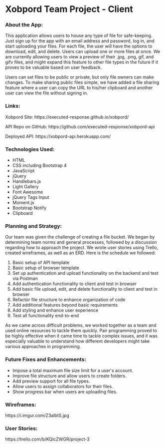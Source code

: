 <h1>Xobpord Team Project - Client</h1>

<h3>About the App:</h3>
<p>This application allows users to house any type of file for safe-keeping. Just sign up for the app with an email address and password, log in, and start uploading your files. For each file, the user will have the options to download, edit, and delete. Users can upload one or more files at once. We are currently allowing users to view a preview of their .jpg, .png, gif, and gifv files, and might expand this feature to other file types in the future if it proves to be valuable based on user feedback.</p>
<p>Users can set files to be public or private, but only file owners can make changes. To make sharing public files simple, we have added a file sharing feature where a user can copy the URL to his/her clipboard and another user can view the file without signing in.</p>

<h3>Links:</h3>
<p>Xobpord Site: https://executed-response.github.io/xobpord/</p>
<p>API Repo on GitHub: https://github.com/executed-response/xobpord-api</p>
<p>Deployed API: https://xobpord-api.herokuapp.com/</p>

<h3>Technologies Used:</h3>
<ul>
<li>HTML</li>
<li>CSS including Bootstrap 4</li>
<li>JavaScript</li>
<li>jQuery</li>
<li>Handlebars.js</li>
<li>Light Gallery</li>
<li>Font Awesome</li>
<li>jQuery Tags Input</li>
<li>Moment.js</li>
<li>Bootstrap Notify</li>
<li>Clipboard</li>
</ul>

<h3>Planning and Strategy:</h3>
<p>Our team was given the challenge of creating a file bucket. We began by determining team norms and general processes, followed by a discussion regarding how to approach the project. We wrote user stories using Trello, created wireframes, as well as an ERD. Here is the schedule we followed:</p>
<ol>
<li>Basic setup of API template</li>
<li>Basic setup of browser template</li>
<li>Set up authentication and upload functionality on the backend and test via Postman</li>
<li>Add authentication functionality to client and test in browser</li>
<li>Add basic file upload, edit, and delete functionality to client and test in browser</li>
<li>Refactor file structure to enhance organization of code</li>
<li>Add additional features beyond basic requirements</li>
<li>Add styling and enhance user experience</li>
<li>Test all functionality end-to-end</li>
</ol>
<p>As we came across difficult problems, we worked together as a team and used online resources to tackle them quickly. Pair programming proved to be highly effective when it came time to tackle complex issues, and it was especially valuable to understand how different developers might take various approaches in programming.</p>

<h3>Future Fixes and Enhancements:</h3>
<ul>
<li>Impose a total maximum file size limit for a user's account.</li>
<li>Improve file structure and allow users to create folders.</li>
<li>Add preview support for all file types.</li>
<li>Allow users to assign collaborators for their files.</li>
<li>Show progress bar when users are uploading files.</li>
</li>
</ul>

<h3>Wireframes:</h3>
<p>https://i.imgur.com/Z3albtS.jpg</p>

<h3>User Stories:</h3>
<p>https://trello.com/b/KQicZWGR/project-3</p>
